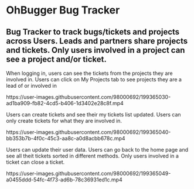 <h1>OhBugger Bug Tracker</h1>
<h2>Bug Tracker to track bugs/tickets and projects across Users.  Leads and partners share projects and tickets.  Only users involved in a project can see a project and/or ticket.</h2>

<p>When logging in, users can see the tickets from the projects they are involved in.  Users can click on My Projects tab to see projects they are a lead of or involved in </p>
https://user-images.githubusercontent.com/98000692/199365030-ad1ba909-fb82-4cd5-b406-1d3402e28c8f.mp4

<br/>

<p>Users can create tickets and see their my tickets list updated.  Users can only create tickets for what they are involved in.</p>
https://user-images.githubusercontent.com/98000692/199365040-bb353b7b-4f0c-45c3-aa8c-a0d8acbb678c.mp4


<p>Users can update their user data.  Users can go back to the home page and see all theit tickets sorted in different methods.  Only users involved in a ticket can close a ticket.</p>
https://user-images.githubusercontent.com/98000692/199365049-a0455ddd-54fc-4f73-ad6b-78c36931ed1c.mp4
